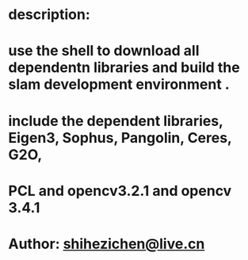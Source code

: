 # description: 
#     use the shell to download all dependentn libraries and build the slam development environment .
#     include the dependent libraries, Eigen3, Sophus, Pangolin, Ceres, G2O, 
#     PCL and  opencv3.2.1 and opencv 3.4.1

# Author: shihezichen@live.cn
